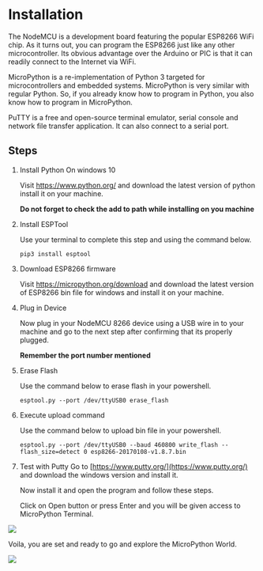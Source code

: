 # Installation

The NodeMCU is a development board featuring the popular ESP8266 WiFi chip. As it turns out, you can program the ESP8266 just like any other microcontroller. Its obvious advantage over the Arduino or PIC is that it can readily connect to the Internet via WiFi.

MicroPython is a re-implementation of Python 3 targeted for microcontrollers and embedded systems. MicroPython is very similar with regular Python. So, if you already know how to program in Python, you also know how to program in MicroPython.

PuTTY  is a free and open-source terminal emulator, serial console and network file transfer application. It can also connect to a serial port.

## Steps

1. Install Python On windows 10

    Visit https://www.python.org/ and download the latest version of python install it on your machine.

    **Do not forget to check the add to path while installing on you machine**

2. Install ESPTool

    Use your terminal to complete this step and using the command below.

    ```shell
    pip3 install esptool
    ```

3. Download ESP8266 firmware

    Visit https://micropython.org/download  and download the latest version of ESP8266 bin file for windows and install it on your machine.


4. Plug in Device

    Now plug in your NodeMCU 8266 device using a USB wire in to your machine and go to the next step after confirming that its properly plugged.

    **Remember the port number mentioned**

5. Erase Flash

    Use the command below to erase flash in your powershell.

    ```shell
    esptool.py --port /dev/ttyUSB0 erase_flash
    ```

6. Execute upload command

    Use the command below to upload bin file in your powershell.

    ```shell
    esptool.py --port /dev/ttyUSB0 --baud 460800 write_flash --flash_size=detect 0 esp8266-20170108-v1.8.7.bin
    ```

7. Test with Putty
Go to [https://www.putty.org/](https://www.putty.org/) and download the windows version and install it.


    Now install it and open the program and follow these steps.

    Click on Open button or press Enter and you will be given access to MicroPython Terminal.

![](https://i.imgur.com/L1MEf0l.png)


Voila, you are set and ready to go and explore the MicroPython World.

![](https://i.imgur.com/xhqKobv.png)

